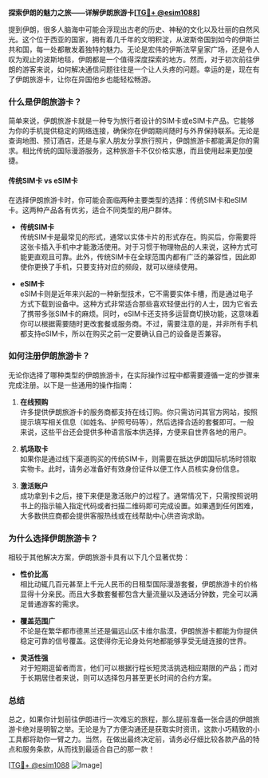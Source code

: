**探索伊朗的魅力之旅——详解伊朗旅游卡[[TG💪+ @esim1088](https://t.me/s/esim1088)]**

提到伊朗，很多人脑海中可能会浮现出古老的历史、神秘的文化以及壮丽的自然风光。这个位于西亚的国家，拥有着几千年的文明积淀，从波斯帝国到如今的伊斯兰共和国，每一处都散发着独特的魅力。无论是宏伟的伊斯法罕皇家广场，还是令人叹为观止的波斯地毯，伊朗都是一个值得深度探索的地方。然而，对于初次前往伊朗的游客来说，如何解决通信问题往往是一个让人头疼的问题。幸运的是，现在有了伊朗旅游卡，让你在异国他乡也能轻松畅游。

### 什么是伊朗旅游卡？

简单来说，伊朗旅游卡就是一种专为旅行者设计的SIM卡或eSIM卡产品。它能够为你的手机提供稳定的网络连接，确保你在伊朗期间随时与外界保持联系。无论是查询地图、预订酒店，还是与家人朋友分享旅行照片，伊朗旅游卡都能满足你的需求。相比传统的国际漫游服务，这种旅游卡不仅价格实惠，而且使用起来更加便捷。

#### 传统SIM卡 vs eSIM卡

在选择伊朗旅游卡时，你可能会面临两种主要类型的选择：传统SIM卡和eSIM卡。这两种产品各有优劣，适合不同类型的用户群体。

- **传统SIM卡**  
  传统SIM卡是最常见的形式，通常以实体卡片的形式存在。购买后，你需要将这张卡插入手机中才能激活使用。对于习惯于物理物品的人来说，这种方式可能更直观且可靠。此外，传统SIM卡在全球范围内都有广泛的兼容性，因此即使你更换了手机，只要支持对应的频段，就可以继续使用。

- **eSIM卡**  
  eSIM卡则是近年来兴起的一种新型技术，它不需要实体卡槽，而是通过电子方式下载到设备中。这种方式非常适合那些喜欢轻便出行的人士，因为它省去了携带多张SIM卡的麻烦。同时，eSIM卡还支持多运营商切换功能，这意味着你可以根据需要随时更改套餐或服务商。不过，需要注意的是，并非所有手机都支持eSIM卡，所以在购买之前一定要确认自己的设备是否兼容。

### 如何注册伊朗旅游卡？

无论你选择了哪种类型的伊朗旅游卡，在实际操作过程中都需要遵循一定的步骤来完成注册。以下是一些通用的操作指南：

1. **在线预购**  
   许多提供伊朗旅游卡的服务商都支持在线订购。你只需访问其官方网站，按照提示填写相关信息（如姓名、护照号码等），然后选择合适的套餐即可。一般来说，这些平台还会提供多种语言版本供选择，方便来自世界各地的用户。

2. **机场取卡**  
   如果你是通过线下渠道购买的传统SIM卡，则需要在抵达伊朗国际机场时领取实物卡。此时，请务必准备好有效身份证件以便工作人员核实身份信息。

3. **激活账户**  
   成功拿到卡之后，接下来便是激活账户的过程了。通常情况下，只需按照说明书上的指示输入指定代码或者扫描二维码即可完成设置。如果遇到任何困难，大多数供应商都会提供客服热线或在线帮助中心供咨询求助。

### 为什么选择伊朗旅游卡？

相较于其他解决方案，伊朗旅游卡具有以下几个显著优势：

- **性价比高**  
  相比动辄几百元甚至上千元人民币的日租型国际漫游套餐，伊朗旅游卡的价格显得十分亲民。而且大多数套餐都包含大量流量以及通话分钟数，完全可以满足普通游客的需求。

- **覆盖范围广**  
  不论是在繁华都市德黑兰还是偏远山区卡维尔盐漠，伊朗旅游卡都能为你提供稳定可靠的信号覆盖。这使得你无论身处何地都能够享受无缝连接的世界。

- **灵活性强**  
  对于短期逗留者而言，他们可以根据行程长短灵活挑选相应期限的产品；而对于长期居住者来说，则可以选择包月甚至更长时间的合约方案。

### 总结

总之，如果你计划前往伊朗进行一次难忘的旅程，那么提前准备一张合适的伊朗旅游卡绝对是明智之举。无论是为了方便沟通还是获取实时资讯，这款小巧精致的小工具都将助你一臂之力。当然，在做出最终决定前，请务必仔细比较各款产品的特点和服务条款，从而找到最适合自己的那一款！

[[TG💪+ @esim1088](https://t.me/s/esim1088) ![Image](https://i.postimg.cc/4NQfJmqS/Snipaste-2025-05-13-00-14-12.png)]